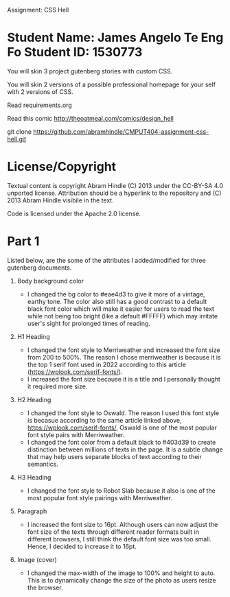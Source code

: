 Assignment: CSS Hell

Student Name: James Angelo Te Eng Fo
Student ID: 1530773
====================

You will skin 3 project gutenberg stories with custom CSS.

You will skin 2 versions of a possible professional homepage for your
self with 2 versions of CSS.

Read requirements.org

Read this comic http://theoatmeal.com/comics/design_hell

git clone https://github.com/abramhindle/CMPUT404-assignment-css-hell.git

License/Copyright
=================

Textual content is copyright Abram Hindle (C) 2013 under the CC-BY-SA
4.0 unported license. Attribution should be a hyperlink to the
repository and (C) 2013 Abram Hindle visibile in the text.

Code is licensed under the Apache 2.0 license.


# Part 1

Listed below, are the some of the attributes I added/modified for three gutenberg documents.

1. Body background color
    - I changed the bg color to #eae4d3 to give it more of a vintage, earthy tone. The color also still has a good contrast to a default black font color which will make it easier for users to read the text while not being too bright (like a default #FFFFF) which may irritate user's sight for prolonged times of reading. 

2. H1 Heading 
    - I changed the font style to Merriweather and increased the font size from 200 to 500%. The reason I chose merriweather is because it is the top 1 serif font used in 2022 according to this article (https://wplook.com/serif-fonts/). 
    - I increased the font size because it is a title and I personally thought it required more size. 

3. H2 Heading
    - I changed the font style to Oswald. The reason I used this font style is becasue according to the same article linked above, https://wplook.com/serif-fonts/, Oswald is one of the most popular font style pairs with Merriweather. 
    - I changed the font color from a default black to #403d39 to create distinction between millions of texts in the page. It is a subtle change that may help users separate blocks of text according to their semantics. 

4. H3 Heading
    - I changed the font style to Robot Slab because it also is one of the most popular font style pairings with Merriweather.

5. Paragraph
    - I increased the font size to 16pt. Although users can now adjust the font size of the texts through different reader formats built in different browsers, I still think the default font size was too small. Hence, I decided to increase it to 16pt. 

6. Image (cover)
    - I changed the max-width of the image to 100% and height to auto. This is to dynamically change the size of the photo as users resize the browser. 